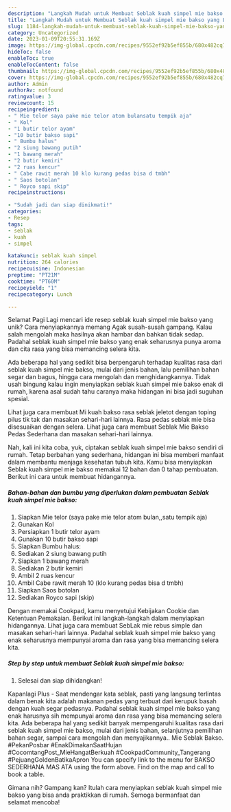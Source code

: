 ```yaml
---
description: "Langkah Mudah untuk Membuat Seblak kuah simpel mie bakso yang Lezat Sekali, Lezat"
title: "Langkah Mudah untuk Membuat Seblak kuah simpel mie bakso yang Lezat Sekali, Lezat"
slug: 1184-langkah-mudah-untuk-membuat-seblak-kuah-simpel-mie-bakso-yang-lezat-sekali-lezat
category: Uncategorized
date: 2023-01-09T20:55:31.169Z
image: https://img-global.cpcdn.com/recipes/9552ef92b5ef855b/680x482cq70/seblak-kuah-simpel-mie-bakso-foto-resep-utama.jpg
hideToc: false
enableToc: true
enableTocContent: false
thumbnail: https://img-global.cpcdn.com/recipes/9552ef92b5ef855b/680x482cq70/seblak-kuah-simpel-mie-bakso-foto-resep-utama.jpg
cover: https://img-global.cpcdn.com/recipes/9552ef92b5ef855b/680x482cq70/seblak-kuah-simpel-mie-bakso-foto-resep-utama.jpg
author: Admin
authorAv: notfound
ratingvalue: 3
reviewcount: 15
recipeingredient:
- " Mie telor saya pake mie telor atom bulansatu tempik aja"
- " Kol"
- "1 butir telor ayam"
- "10 butir bakso sapi"
- " Bumbu halus"
- "2 siung bawang putih"
- "1 bawang merah"
- "2 butir kemiri"
- "2 ruas kencur"
- " Cabe rawit merah 10 klo kurang pedas bisa d tmbh"
- " Saos botolan"
- " Royco sapi skip"
recipeinstructions:

- "Sudah jadi dan siap dinikmati!"
categories:
- Resep
tags:
- seblak
- kuah
- simpel

katakunci: seblak kuah simpel 
nutrition: 264 calories
recipecuisine: Indonesian
preptime: "PT21M"
cooktime: "PT60M"
recipeyield: "1"
recipecategory: Lunch

---
```



Selamat Pagi Lagi mencari ide resep seblak kuah simpel mie bakso yang unik? Cara menyiapkannya memang Agak susah-susah gampang. Kalau salah mengolah maka hasilnya akan hambar dan bahkan tidak sedap. Padahal seblak kuah simpel mie bakso yang enak seharusnya punya aroma dan cita rasa yang bisa memancing selera kita.


Ada beberapa hal yang sedikit bisa berpengaruh terhadap kualitas rasa dari seblak kuah simpel mie bakso, mulai dari jenis bahan, lalu pemilihan bahan segar dan bagus, hingga cara mengolah dan menghidangkannya. Tidak usah bingung kalau ingin menyiapkan seblak kuah simpel mie bakso enak di rumah, karena asal sudah tahu caranya maka hidangan ini bisa jadi suguhan spesial.

Lihat juga cara membuat Mi kuah bakso rasa seblak jeletot dengan toping pilus tik tak dan masakan sehari-hari lainnya. Rasa pedas seblak mie bisa disesuaikan dengan selera. Lihat juga cara membuat Seblak Mie Bakso Pedas Sederhana dan masakan sehari-hari lainnya.


Nah, kali ini kita coba, yuk, ciptakan seblak kuah simpel mie bakso sendiri di rumah. Tetap berbahan yang sederhana, hidangan ini bisa memberi manfaat dalam membantu menjaga kesehatan tubuh kita. Kamu bisa menyiapkan Seblak kuah simpel mie bakso memakai 12 bahan dan 0 tahap pembuatan. Berikut ini cara untuk membuat hidangannya.

<!--inarticleads1-->

##### Bahan-bahan dan bumbu yang diperlukan dalam pembuatan Seblak kuah simpel mie bakso:

1. Siapkan  Mie telor (saya pake mie telor atom bulan,,satu tempik aja)
1. Gunakan  Kol
1. Persiapkan 1 butir telor ayam
1. Gunakan 10 butir bakso sapi
1. Siapkan  Bumbu halus:
1. Sediakan 2 siung bawang putih
1. Siapkan 1 bawang merah
1. Sediakan 2 butir kemiri
1. Ambil 2 ruas kencur
1. Ambil  Cabe rawit merah 10 (klo kurang pedas bisa d tmbh)
1. Siapkan  Saos botolan
1. Sediakan  Royco sapi (skip)


Dengan memakai Cookpad, kamu menyetujui Kebijakan Cookie dan Ketentuan Pemakaian. Berikut ini langkah-langkah dalam menyiapkan hidangannya. Lihat juga cara membuat SebLak mie rebus simple dan masakan sehari-hari lainnya. Padahal seblak kuah simpel mie bakso yang enak seharusnya mempunyai aroma dan rasa yang bisa memancing selera kita. 

<!--inarticleads2-->

##### Step by step untuk membuat Seblak kuah simpel mie bakso:


1. Selesai dan siap dihidangkan!

Kapanlagi Plus - Saat mendengar kata seblak, pasti yang langsung terlintas dalam benak kita adalah makanan pedas yang terbuat dari kerupuk basah dengan kuah segar pedasnya. Padahal seblak kuah simpel mie bakso yang enak harusnya sih mempunyai aroma dan rasa yang bisa memancing selera kita. Ada beberapa hal yang sedikit banyak mempengaruhi kualitas rasa dari seblak kuah simpel mie bakso, mulai dari jenis bahan, selanjutnya pemilihan bahan segar, sampai cara mengolah dan menyajikannya.. Mie Seblak Bakso. #PekanPosbar #EnakDimakanSaatHujan #CocomtangPost_MieHangatBerkuah #CookpadCommunity_Tangerang #PejuangGoldenBatikaApron You can specify link to the menu for BAKSO SEDERHANA MAS ATA using the form above. Find on the map and call to book a table. 

Gimana nih? Gampang kan? Itulah cara menyiapkan seblak kuah simpel mie bakso yang bisa anda praktikkan di rumah. Semoga bermanfaat dan selamat mencoba!
